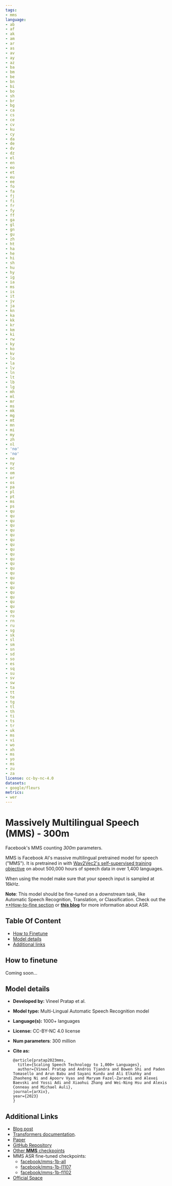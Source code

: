 ```yaml
---
tags:
- mms
language:
- ab
- af
- ak
- am
- ar
- as
- av
- ay
- az
- ba
- bm
- be
- bn
- bi
- bo
- sh
- br
- bg
- ca
- cs
- ce
- cv
- ku
- cy
- da
- de
- dv
- dz
- el
- en
- eo
- et
- eu
- ee
- fo
- fa
- fj
- fi
- fr
- fy
- ff
- ga
- gl
- gn
- gu
- zh
- ht
- ha
- he
- hi
- sh
- hu
- hy
- ig
- ia
- ms
- is
- it
- jv
- ja
- kn
- ka
- kk
- kr
- km
- ki
- rw
- ky
- ko
- kv
- lo
- la
- lv
- ln
- lt
- lb
- lg
- mh
- ml
- mr
- ms
- mk
- mg
- mt
- mn
- mi
- my
- zh
- nl
- 'no'
- 'no'
- ne
- ny
- oc
- om
- or
- os
- pa
- pl
- pt
- ms
- ps
- qu
- qu
- qu
- qu
- qu
- qu
- qu
- qu
- qu
- qu
- qu
- qu
- qu
- qu
- qu
- qu
- qu
- qu
- qu
- qu
- qu
- qu
- ro
- rn
- ru
- sg
- sk
- sl
- sm
- sn
- sd
- so
- es
- sq
- su
- sv
- sw
- ta
- tt
- te
- tg
- tl
- th
- ti
- ts
- tr
- uk
- ms
- vi
- wo
- xh
- ms
- yo
- ms
- zu
- za
license: cc-by-nc-4.0
datasets:
- google/fleurs
metrics:
- wer
---
```


# Massively Multilingual Speech (MMS) - 300m

Facebook's MMS counting *300m* parameters.

MMS is Facebook AI's massive multilingual pretrained model for speech ("MMS"). 
It is pretrained in with [Wav2Vec2's self-supervised training objective](https://ai.facebook.com/blog/wav2vec-20-learning-the-structure-of-speech-from-raw-audio/) on about 500,000 hours of speech data in over 1,400 languages.

When using the model make sure that your speech input is sampled at 16kHz. 

**Note**: This model should be fine-tuned on a downstream task, like Automatic Speech Recognition, Translation, or Classification. Check out the [**How-to-fine section](#how-to-finetune) or [**this blog**](https://huggingface.co/blog/fine-tune-xlsr-wav2vec2) for more information about ASR.

## Table Of Content

- [How to Finetune](#how-to-finetune)
- [Model details](#model-details)
- [Additional links](#additional-links)

## How to finetune

Coming soon...

## Model details

- **Developed by:** Vineel Pratap et al.
- **Model type:** Multi-Lingual Automatic Speech Recognition model
- **Language(s):** 1000+ languages
- **License:** CC-BY-NC 4.0 license
- **Num parameters**: 300 million
- **Cite as:**

      @article{pratap2023mms,
        title={Scaling Speech Technology to 1,000+ Languages},
        author={Vineel Pratap and Andros Tjandra and Bowen Shi and Paden Tomasello and Arun Babu and Sayani Kundu and Ali Elkahky and Zhaoheng Ni and Apoorv Vyas and Maryam Fazel-Zarandi and Alexei Baevski and Yossi Adi and Xiaohui Zhang and Wei-Ning Hsu and Alexis Conneau and Michael Auli},
      journal={arXiv},
      year={2023}
      }

## Additional Links

- [Blog post]( )
- [Transformers documentation](https://huggingface.co/docs/transformers/main/en/model_doc/mms).
- [Paper](https://arxiv.org/abs/2305.13516)
- [GitHub Repository](https://github.com/facebookresearch/fairseq/tree/main/examples/mms#asr)
- [Other **MMS** checkpoints](https://huggingface.co/models?other=mms)
- MMS ASR fine-tuned checkpoints:
  - [facebook/mms-1b-all](https://huggingface.co/facebook/mms-1b-all)
  - [facebook/mms-1b-l1107](https://huggingface.co/facebook/mms-1b-l1107)
  - [facebook/mms-1b-fl102](https://huggingface.co/facebook/mms-1b-fl102)
- [Official Space](https://huggingface.co/spaces/facebook/MMS)
